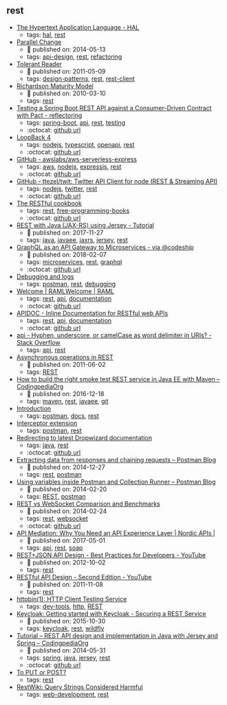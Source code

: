 rest 
---
* [  The Hypertext Application Language - HAL](http://stateless.co/hal_specification.html)
    * tags: [hal](../tags/hal.md), [rest](../tags/rest.md)
* [Parallel Change ](https://martinfowler.com/bliki/ParallelChange.html)
    * :calendar: published on: 2014-05-13
    * tags: [api-design](../tags/api-design.md), [rest](../tags/rest.md), [refactoring](../tags/refactoring.md)
* [Tolerant Reader](https://martinfowler.com/bliki/TolerantReader.html)
    * :calendar: published on: 2011-05-09
    * tags: [design-patterns](../tags/design-patterns.md), [rest](../tags/rest.md), [rest-client](../tags/rest-client.md)
* [Richardson Maturity Model](https://martinfowler.com/articles/richardsonMaturityModel.html)
    * :calendar: published on: 2010-03-10
    * tags: [rest](../tags/rest.md)
* [Testing a Spring Boot REST API against a Consumer-Driven Contract with Pact - reflectoring](https://reflectoring.io/consumer-driven-contract-provider-pact-spring/)
    * tags: [spring-boot](../tags/spring-boot.md), [api](../tags/api.md), [rest](../tags/rest.md), [testing](../tags/testing.md)
    * :octocat: [github url](https://github.com/thombergs/code-examples/tree/master/pact/pact-spring-provider)
* [LoopBack 4](http://v4.loopback.io/)
    * tags: [nodejs](../tags/nodejs.md), [typescript](../tags/typescript.md), [openapi](../tags/openapi.md), [rest](../tags/rest.md)
    * :octocat: [github url](https://github.com/strongloop/loopback-next)
* [GitHub - awslabs/aws-serverless-express](https://github.com/awslabs/aws-serverless-express)
    * tags: [aws](../tags/aws.md), [nodejs](../tags/nodejs.md), [expressjs](../tags/expressjs.md), [rest](../tags/rest.md)
    * :octocat: [github url](https://github.com/awslabs/aws-serverless-express)
* [GitHub - ttezel/twit: Twitter API Client for node (REST & Streaming API)](https://github.com/ttezel/twit)
    * tags: [nodejs](../tags/nodejs.md), [twitter](../tags/twitter.md), [rest](../tags/rest.md)
    * :octocat: [github url](https://github.com/ttezel/twit)
* [The RESTful cookbook](http://restcookbook.com/)
    * tags: [rest](../tags/rest.md), [free-programming-books](../tags/free-programming-books.md)
    * :octocat: [github url](http://github.com/restcookbook/restcookbook)
* [REST with Java (JAX-RS) using Jersey - Tutorial](http://www.vogella.com/tutorials/REST/article.html)
    * :calendar: published on: 2017-11-27
    * tags: [java](../tags/java.md), [javaee](../tags/javaee.md), [jaxrs](../tags/jaxrs.md), [jersey](../tags/jersey.md), [rest](../tags/rest.md)
* [GraphQL as an API Gateway to Microservices - via @codeship](https://blog.codeship.com/graphql-as-an-api-gateway-to-micro-services/)
    * :calendar: published on: 2018-02-07
    * tags: [microservices](../tags/microservices.md), [rest](../tags/rest.md), [graphql](../tags/graphql.md)
    * :octocat: [github url](https://github.com/fireproofsocks/graphql-example)
* [Debugging and logs](https://www.getpostman.com/docs/postman/sending_api_requests/debugging_and_logs)
    * tags: [postman](../tags/postman.md), [rest](../tags/rest.md), [debugging](../tags/debugging.md)
* [Welcome | RAMLWelcome | RAML](https://raml.org/)
    * tags: [rest](../tags/rest.md), [api](../tags/api.md), [documentation](../tags/documentation.md)
    * :octocat: [github url](https://github.com/raml-org/raml-spec)
* [APIDOC - Inline Documentation for RESTful web APIs](http://apidocjs.com/)
    * tags: [rest](../tags/rest.md), [api](../tags/api.md), [documentation](../tags/documentation.md)
    * :octocat: [github url](https://github.com/apidoc/apidoc)
* [api - Hyphen, underscore, or camelCase as word delimiter in URIs? - Stack Overflow](https://stackoverflow.com/questions/10302179/hyphen-underscore-or-camelcase-as-word-delimiter-in-uris)
    * tags: [api](../tags/api.md), [rest](../tags/rest.md)
* [Asynchronous operations in REST](https://www.adayinthelifeof.nl/2011/06/02/asynchronous-operations-in-rest/)
    * :calendar: published on: 2011-06-02
    * tags: [REST](../tags/REST.md)
* [How to build the right smoke test REST service in Java EE with Maven – CodingpediaOrg](http://www.codingpedia.org/ama/how-to-build-the-right-smoke-test-rest-service-in-java-ee-with-maven)
    * :calendar: published on: 2016-12-18
    * tags: [maven](../tags/maven.md), [rest](../tags/rest.md), [javaee](../tags/javaee.md), [git](../tags/git.md)
* [Introduction](https://www.getpostman.com/docs/)
    * tags: [postman](../tags/postman.md), [docs](../tags/docs.md), [rest](../tags/rest.md)
* [Interceptor extension](https://www.getpostman.com/docs/postman/sending_api_requests/interceptor_extension)
    * tags: [postman](../tags/postman.md), [rest](../tags/rest.md)
* [Redirecting to latest Dropwizard documentation](http://www.dropwizard.io/)
    * tags: [java](../tags/java.md), [rest](../tags/rest.md)
    * :octocat: [github url](https://github.com/dropwizard/dropwizard)
* [Extracting data from responses and chaining requests – Postman Blog](http://blog.getpostman.com/2014/01/27/extracting-data-from-responses-and-chaining-requests/)
    * :calendar: published on: 2014-12-27
    * tags: [rest](../tags/rest.md), [postman](../tags/postman.md)
* [Using variables inside Postman and Collection Runner – Postman Blog](http://blog.getpostman.com/2014/02/20/using-variables-inside-postman-and-collection-runner/)
    * :calendar: published on: 2014-02-20
    * tags: [REST](../tags/REST.md), [postman](../tags/postman.md)
* [REST vs WebSocket Comparison and Benchmarks](http://blog.arungupta.me/rest-vs-websocket-comparison-benchmarks/)
    * :calendar: published on: 2014-02-24
    * tags: [rest](../tags/rest.md), [websocket](../tags/websocket.md)
    * :octocat: [github url](https://github.com/javaee-samples/javaee7-samples/tree/master/websocket/websocket-vs-rest)
* [API Mediation: Why You Need an API Experience Layer | Nordic APIs |](http://nordicapis.com/api-mediation-why-you-need-api-experience-layer/)
    * :calendar: published on: 2017-05-01
    * tags: [api](../tags/api.md), [rest](../tags/rest.md), [soap](../tags/soap.md)
* [REST+JSON API Design - Best Practices for Developers - YouTube](https://www.youtube.com/watch?v=hdSrT4yjS1g)
    * :calendar: published on: 2012-10-02
    * tags: [rest](../tags/rest.md)
* [RESTful API Design - Second Edition - YouTube](https://www.youtube.com/watch?v=QpAhXa12xvU)
    * :calendar: published on: 2011-11-08
    * tags: [rest](../tags/rest.md)
* [httpbin(1): HTTP Client Testing Service](https://httpbin.org/)
    * tags: [dev-tools](../tags/dev-tools.md), [http](../tags/http.md), [REST](../tags/REST.md)
* [Keycloak: Getting started with Keycloak - Securing a REST Service](http://blog.keycloak.org/2015/10/getting-started-with-keycloak-securing.html)
    * :calendar: published on: 2015-10-30
    * tags: [keycloak](../tags/keycloak.md), [rest](../tags/rest.md), [wildfly](../tags/wildfly.md)
* [Tutorial – REST API design and implementation in Java with Jersey and Spring – CodingpediaOrg](http://www.codingpedia.org/ama/tutorial-rest-api-design-and-implementation-in-java-with-jersey-and-spring/)
    * :calendar: published on: 2014-05-31
    * tags: [spring](../tags/spring.md), [java](../tags/java.md), [jersey](../tags/jersey.md), [rest](../tags/rest.md)
    * :octocat: [github url](https://github.com/Codingpedia/demo-rest-jersey-spring)
* [To PUT or POST?](https://stormpath.com/blog/put-or-post)
    * tags: [rest](../tags/rest.md)
* [RestWiki: 
Query Strings Considered Harmful](http://web.archive.org/web/20070815111413/http://rest.blueoxen.net/cgi-bin/wiki.pl?QueryStringsConsideredHarmful)
    * tags: [web-development](../tags/web-development.md), [rest](../tags/rest.md)
